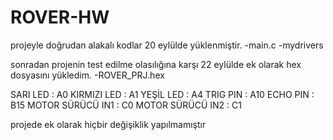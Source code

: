 # ROVER-HW
projeyle doğrudan alakalı kodlar 20 eylülde yüklenmiştir.
-main.c 
-mydrivers

sonradan projenin test edilme olasılığına karşı 22 eylülde ek olarak hex dosyasını yükledim.
-ROVER_PRJ.hex

SARI LED : A0 
KIRMIZI LED : A1
YEŞİL LED : A4
TRIG PIN : A10
ECHO PIN : B15
MOTOR SÜRÜCÜ IN1 : C0
MOTOR SÜRÜCÜ IN2 : C1

projede ek olarak hiçbir değişiklik yapılmamıştır
